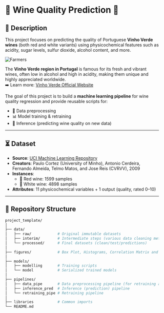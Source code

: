 # 🍷 Wine Quality Prediction 🥂

## 📝 Description  
This project focuses on predicting the quality of Portuguese **Vinho Verde wines** (both red and white variants) using physicochemical features such as acidity, sugar levels, sulfur dioxide, alcohol content, and more.  

![Farmers](https://github.com/user-attachments/assets/99665533-2684-4568-891d-cf4d61e739ed)

The **Vinho Verde region in Portugal** is famous for its fresh and vibrant wines, often low in alcohol and high in acidity, making them unique and highly appreciated worldwide.  
➡️ Learn more: [Vinho Verde Official Website](https://www.vinhoverde.pt/pt/)


The goal of this project is to build a **machine learning pipeline** for wine quality regression and provide reusable scripts for:  
- 🔧 Data preprocessing  
- 📊 Model training & retraining  
- 🤖 Inference (predicting wine quality on new data)  

---

## ⏳ Dataset  
- **Source**: [UCI Machine Learning Repository](https://archive.ics.uci.edu/dataset/186/wine+quality)  
- **Creators**: Paulo Cortez (University of Minho), Antonio Cerdeira, Fernando Almeida, Telmo Matos, and Jose Reis (CVRVV), 2009  
- **Instances**:  
  - 🍷 Red wine: 1599 samples  
  - 🥂 White wine: 4898 samples  
- **Attributes**: 11 physicochemical variables + 1 output (quality, rated 0–10)  

---

## 📂 Repository Structure  
```bash
project_template/
│
├── data/
│   ├── raw/            # Original immutable datasets
│   ├── interim/        # Intermediate steps (various data cleaning methods)
│   └── processed/      # Final datasets (clean/test/predictions)
│
├── figures/            # Box Plot, Histograms, Correlation Matrix and Feature Importance
│
├── models/
│   ├── modelling       # Training scripts
│   └── model           # Serialized trained models
│
├── pipelines/
│   ├── data_pipe       # Data preprocessing pipeline (for retraining and predicting)
│   ├── inference_pred  # Inference (prediction) pipeline
│   └── retraining_pipe # Retraining pipeline
│
├── libraries           # Common imports
└── README.md



